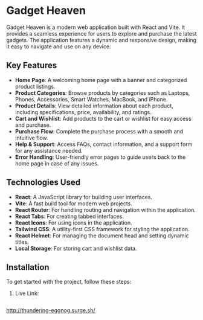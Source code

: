 # Gadget Heaven

Gadget Heaven is a modern web application built with React and Vite. It provides a seamless experience for users to explore and purchase the latest gadgets. The application features a dynamic and responsive design, making it easy to navigate and use on any device.

## Key Features

- **Home Page**: A welcoming home page with a banner and categorized product listings.
- **Product Categories**: Browse products by categories such as Laptops, Phones, Accessories, Smart Watches, MacBook, and iPhone.
- **Product Details**: View detailed information about each product, including specifications, price, availability, and ratings.
- **Cart and Wishlist**: Add products to the cart or wishlist for easy access and purchase.
- **Purchase Flow**: Complete the purchase process with a smooth and intuitive flow.
- **Help & Support**: Access FAQs, contact information, and a support form for any assistance needed.
- **Error Handling**: User-friendly error pages to guide users back to the home page in case of any issues.

## Technologies Used

- **React**: A JavaScript library for building user interfaces.
- **Vite**: A fast build tool for modern web projects.
- **React Router**: For handling routing and navigation within the application.
- **React Tabs**: For creating tabbed interfaces.
- **React Icons**: For using icons in the application.
- **Tailwind CSS**: A utility-first CSS framework for styling the application.
- **React Helmet**: For managing the document head and setting dynamic titles.
- **Local Storage**: For storing cart and wishlist data.

## Installation

To get started with the project, follow these steps:

1. Live Link:
   ```sh
  http://thundering-eggnog.surge.sh/
